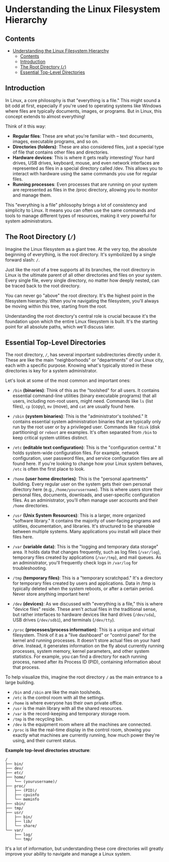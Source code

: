 # Understanding the Linux Filesystem Hierarchy

## Contents

- [Understanding the Linux Filesystem Hierarchy](#understanding-the-linux-filesystem-hierarchy)
  - [Contents](#contents)
  - [Introduction](#introduction)
  - [The Root Directory (`/`)](#the-root-directory-)
  - [Essential Top-Level Directories](#essential-top-level-directories)

## Introduction

In Linux, a core philosophy is that "everything is a file." This might sound a bit odd at first, especially if you're used to operating systems like Windows where files are typically documents, images, or programs. But in Linux, this concept extends to almost everything!

Think of it this way:

- **Regular files**: These are what you're familiar with – text documents, images, executable programs, and so on.
- **Directories (folders)**: These are also considered files, just a special type of file that contains other files and directories.
- **Hardware devices**: This is where it gets really interesting! Your hard drives, USB drives, keyboard, mouse, and even network interfaces are represented as files in a special directory called /dev. This allows you to interact with hardware using the same commands you use for regular files.
- **Running processes**: Even processes that are running on your system are represented as files in the /proc directory, allowing you to monitor and manage them.

This "everything is a file" philosophy brings a lot of consistency and simplicity to Linux. It means you can often use the same commands and tools to manage different types of resources, making it very powerful for system administrators.

## The Root Directory (`/`)

Imagine the Linux filesystem as a giant tree. At the very top, the absolute beginning of everything, is the root directory. It's symbolized by a single forward slash: `/`.

Just like the root of a tree supports all its branches, the root directory in Linux is the ultimate parent of all other directories and files on your system. Every single file, every single directory, no matter how deeply nested, can be traced back to the root directory.

You can never go "above" the root directory. It's the highest point in the filesystem hierarchy. When you're navigating the filesystem, you'll always be moving within this tree, starting from the root.

Understanding the root directory's central role is crucial because it's the foundation upon which the entire Linux filesystem is built. It's the starting point for all absolute paths, which we'll discuss later.

## Essential Top-Level Directories

The root directory, `/`, has several important subdirectories directly under it. These are like the main "neighborhoods" or "departments" of our Linux city, each with a specific purpose. Knowing what's typically stored in these directories is key for a system administrator.

Let's look at some of the most common and important ones:

- `/bin` **(binaries)**: Think of this as the "toolshed" for all users. It contains essential command-line utilities (binary executable programs) that all users, including non-root users, might need. Commands like `ls` (list files), `cp` (copy), `mv` (move), and `cat` are usually found here.

- `/sbin` **(system binaries)**: This is the "administrator's toolshed." It contains essential system administration binaries that are typically only run by the root user or by a privileged user. Commands like `fdisk` (disk partitioning) or `reboot` are examples. It's often separated from `/bin` to keep critical system utilities distinct.

- `/etc` **(editable text configuration)**: This is the "configuration central." It holds system-wide configuration files. For example, network configuration, user password files, and service configuration files are all found here. If you're looking to change how your Linux system behaves, `/etc` is often the first place to look.

- `/home` **(user home directories)**: This is the "personal apartments" building. Every regular user on the system gets their own personal directory here (e.g., `/home/yourusername`). This is where users store their personal files, documents, downloads, and user-specific configuration files. As an administrator, you'll often manage user accounts and their `/home` directories.

- `/usr` **(Unix System Resources)**: This is a larger, more organized "software library." It contains the majority of user-facing programs and utilities, documentation, and libraries. It's structured to be shareable between multiple systems. Many applications you install will place their files here.

- `/var` **(variable data)**: This is the "logging and temporary data storage" area. It holds data that changes frequently, such as log files (`/var/log`), temporary files created by applications (`/var/tmp`), and mail queues. As an administrator, you'll frequently check logs in `/var/log` for troubleshooting.

- `/tmp` **(temporary files)**: This is a "temporary scratchpad." It's a directory for temporary files created by users and applications. Data in /tmp is typically deleted when the system reboots, or after a certain period. Never store anything important here!

- `/dev` **(devices)**: As we discussed with "everything is a file," this is where "device files" reside. These aren't actual files in the traditional sense, but rather interfaces to hardware devices like hard drives (`/dev/sda`), USB drives (`/dev/sdb1`), and terminals (`/dev/tty`).

- `/proc` **(processes/process information)**: This is a unique and virtual filesystem. Think of it as a "live dashboard" or "control panel" for the kernel and running processes. It doesn't store actual files on your hard drive. Instead, it generates information on the fly about currently running processes, system memory, kernel parameters, and other system statistics. For example, you can find a directory for each running process, named after its Process ID (PID), containing information about that process.

To help visualize this, imagine the root directory `/` as the main entrance to a large building.

- `/bin` and `/sbin` are like the main toolsheds.
- `/etc` is the control room with all the settings.
- `/home` is where everyone has their own private office.
- `/usr` is the main library with all the shared resources.
- `/var` is the record-keeping and temporary storage room.
- `/tmp` is the recycling bin.
- `/dev` is the equipment room where all the machines are connected.
- `/proc` is like the real-time display in the control room, showing you exactly what machines are currently running, how much power they're using, and their current status.

**Example top-level directories structure**:

```code
/
├── bin/
├── dev/
├── etc/
├── home/
│   └── (yourusername)/
├── proc/
│   ├── (PID)/
│   ├── cpuinfo
│   └── meminfo
├── sbin/
├── tmp/
├── usr/
│   ├── bin/
│   ├── lib/
│   └── share/
└── var/
    ├── log/
    └── tmp/
```

It's a lot of information, but understanding these core directories will greatly improve your ability to navigate and manage a Linux system.
